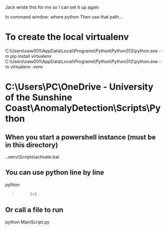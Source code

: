 Jack wrote this for me so I can set it up again

In command window: where python
Then use that path...

# To create the local virtualenv
C:\Users\oaw001\AppData\Local\Programs\Python\Python312\python.exe -m pip install virtualenv
C:\Users\oaw001\AppData\Local\Programs\Python\Python312\python.exe -m virtualenv .venv 


# C:\Users\PC\OneDrive - University of the Sunshine Coast\AnomalyDetection\Scripts\Python

## When you start a powershell instance (must be in this directory)
.\.venv\Scripts\activate.bat

## You can use python line by line
python 
>> 1+1

## Or call a file to run
python MainScript.py